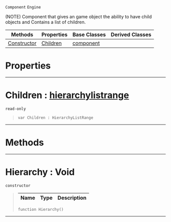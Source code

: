  `Component` `Engine`



(NOTE) Component that gives an game object the ability to have child objects and Contains a list of children.

|Methods|Properties|Base Classes|Derived Classes|
|---|---|---|---|
|[ Constructor](https://github.com/dragonCASTjosh/PlasmaDocs/blob/master/code_reference/class_reference/hierarchy.markdown#hierarchy-void)|[ Children](https://github.com/dragonCASTjosh/PlasmaDocs/blob/master/code_reference/class_reference/hierarchy.markdown#children-plasma-engine-doc)|[component](https://github.com/dragonCASTjosh/PlasmaDocs/blob/master/code_reference/class_reference/component.markdown)| |


 #  Properties


---  
 #  Children : [hierarchylistrange](https://github.com/dragonCASTjosh/PlasmaDocs/blob/master/code_reference/class_reference/hierarchylistrange.markdown)

 `read-only`

> 
> ``` lang=cpp, name=Lightning
> var Children : HierarchyListRange


---  
 #  Methods


---  
 #  Hierarchy : Void

 `constructor`

> 
> |Name|Type|Description|
> |---|---|---|
> ``` lang=cpp, name=Lightning
> function Hierarchy()
> ``` 


---  
 

 
